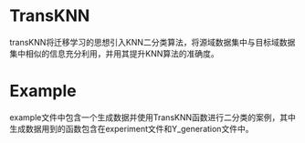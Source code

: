 # TransKNN
transKNN将迁移学习的思想引入KNN二分类算法，将源域数据集中与目标域数据集中相似的信息充分利用，并用其提升KNN算法的准确度。
# Example
example文件中包含一个生成数据并使用TransKNN函数进行二分类的案例，其中生成数据用到的函数包含在experiment文件和Y_generation文件中。
